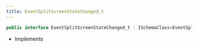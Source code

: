 ```yaml
---
title: EventSplitScreenStateChanged_t
---
```


```csharp
public interface EventSplitScreenStateChanged_t : ISchemaClass<EventSplitScreenStateChanged_t>, ISchemaField, ISchemaClass, INativeHandle
```

- Implements

